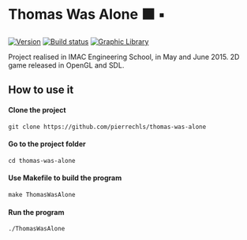 
# Thomas Was Alone ⬛️ ▪️

[![Version](https://img.shields.io/badge/version-1.0-green.svg)](https://img.shields.io/badge/version-1.1-green.svg) [![Build status](https://img.shields.io/badge/build-passing-green.svg)](https://img.shields.io/badge/build-passing-green.svg) [![Graphic Library](https://img.shields.io/badge/Graphic%20Library-OpenGL-lightgrey.svg)](https://img.shields.io/badge/Graphic%20Library-OpenGL-lightgrey.svg)

Project realised in IMAC Engineering School, in May and June 2015. 2D game released in OpenGL and SDL.

## How to use it

#### Clone the project

```
git clone https://github.com/pierrechls/thomas-was-alone
```

#### Go to the project folder

```
cd thomas-was-alone
```

#### Use Makefile to build the program

```
make ThomasWasAlone
```

#### Run the program

```
./ThomasWasAlone
```
